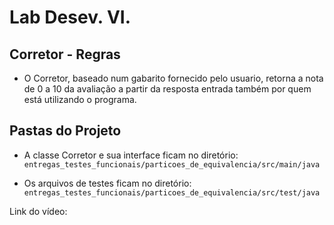 # Lab Desev. VI.

## Corretor - Regras
- O Corretor, baseado num gabarito fornecido pelo usuario, retorna a nota de 0 a 10 da avaliação a partir da resposta entrada também por quem está utilizando o programa.


## Pastas do Projeto 
- A classe Corretor e sua interface ficam no diretório: 
`entregas_testes_funcionais/particoes_de_equivalencia/src/main/java`

- Os arquivos de testes ficam no diretório: 
`entregas_testes_funcionais/particoes_de_equivalencia/src/test/java`

Link do vídeo: 